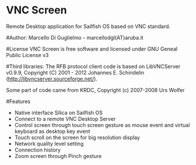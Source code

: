 VNC Screen
==========
Remote Desktop application for Sailfish OS based on VNC standard.

#Author: 
Marcello Di Guglielmo - marcellodgl(AT)aruba.it

#License
VNC Screen is free software and licensed under GNU Geneal Public License v3

#Third libraries:
The RFB protocol client code is based on LibVNCServer v0.9.9, Copyright (C)
2001 - 2012 Johannes E. Schindelin (http://libvncserver.sourceforge.net/).

Some part of code came from KRDC, Copyright (c) 2007-2008 Urs Wolfer

#Features
* Native interface Silica on Sailfish OS
* Connect to a remote VNC Desktop Server
* Control screen through touch screen gesture as mouse event and virtual keyboard as desktop key event
* Touch scroll on the screen for big resolution display
* Network quality level setting
* Connection history
* Zoom screen through Pinch gesture


